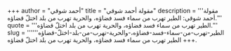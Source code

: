 +++
author = "أحمد شوقي"
title = "مقولة أحمد شوقي"
description = '''مقولة أحمد شوقي: الطير تهرب من سماء فسد فضاؤه، والحرية تهرب من بلد اختلّ قضاؤه.'''
quote = '''الطير تهرب من سماء فسد فضاؤه، والحرية تهرب من بلد اختلّ قضاؤه.'''
slug = '''الطير-تهرب-من-سماء-فسد-فضاؤه،-والحرية-تهرب-من-بلد-اختلّ-قضاؤه'''
+++
الطير تهرب من سماء فسد فضاؤه، والحرية تهرب من بلد اختلّ قضاؤه.
